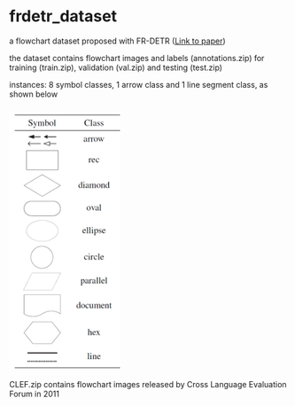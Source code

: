 # frdetr_dataset
a flowchart dataset proposed with FR-DETR ([Link to paper](https://ieeexplore.ieee.org/document/9795274))

the dataset contains flowchart images and labels (annotations.zip) for training (train.zip), validation (val.zip) and testing (test.zip)

instances: 8 symbol classes, 1 arrow class and 1 line segment class, as shown below

###
<img src="https://github.com/harolddu/frdetr_dataset/blob/main/symbol_shape.png" width="200">



CLEF.zip contains flowchart images released by Cross Language Evaluation Forum in 2011
